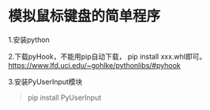 # 模拟鼠标键盘的简单程序

1.安装python

2.下载pyHook，不能用pip自动下载，
pip install xxx.whl即可。https://www.lfd.uci.edu/~gohlke/pythonlibs/#pyhook


3.安装PyUserInput模块
>pip install PyUserInput


